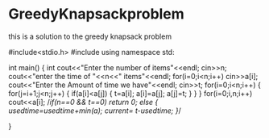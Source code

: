 # GreedyKnapsackproblem
this is a solution to the greedy knapsack problem 


#include<stdio.h>
#include<iostream>
using namespace std:

int main()
{
	int
	cout<<"Enter the number of items"<<endl;
	cin>>n;
	cout<<"enter the time of "<<n<<" items"<<endl;
	for(i=0;i<n;i++)
		cin>>a[i];
	cout<<"Enter the Amount of time we have"<<endl;
	cin>>t;
	for(i=0;i<n;i++)
	{
		for(j=i+1;j<n;j++)
		{
			if(a[i]<a[j])
			{
				t=a[i];
				a[i]=a[j];
				a[j]=t;
			}
		}
	}
	for(i=0;i,n;i++)
		cout<<a[i];
	/*if(n==0 && t==0)
			return 0;
	else
	{	
		usedtime=usedtime+min(a);
		current= t-usedtime;
	}*/

}
